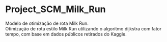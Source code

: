 # Project_SCM_Milk_Run
Modelo de otimização de rota Milk Run. \
Otimização de rota estilo Milk Run utilizando o algoritmo dijkstra com fator tempo, com base em dados públicos retirados do Kaggle. 
